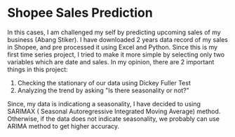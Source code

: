 # Shopee Sales Prediction

In this cases, I am challenged my self by predicting upcoming sales of my business (Abang Stiker). I have downloaded 2 years data record of my sales in Shopee, and pre processed it using Excel and Python. Since this is my first time series project, I tried to make it more simple by selecting only two variables which are date and sales. In my opinion, there are 2 important things in this project:

1. Checking the stationary of our data using Dickey Fuller Test
2. Analyzing the trend by asking "Is there seasonality or not?"

Since, my data is indicationg a seasonality, I have decided to using SARIMAX ( Seasonal Autoregressive Integrated Moving Average) method. Otherwise, if the data does not indicate seasonality, we probably can use ARIMA method to get higher accuracy.
